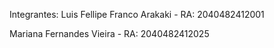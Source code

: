 Integrantes: Luis Fellipe Franco Arakaki - RA: 2040482412001 

Mariana Fernandes Vieira - RA: 2040482412025

